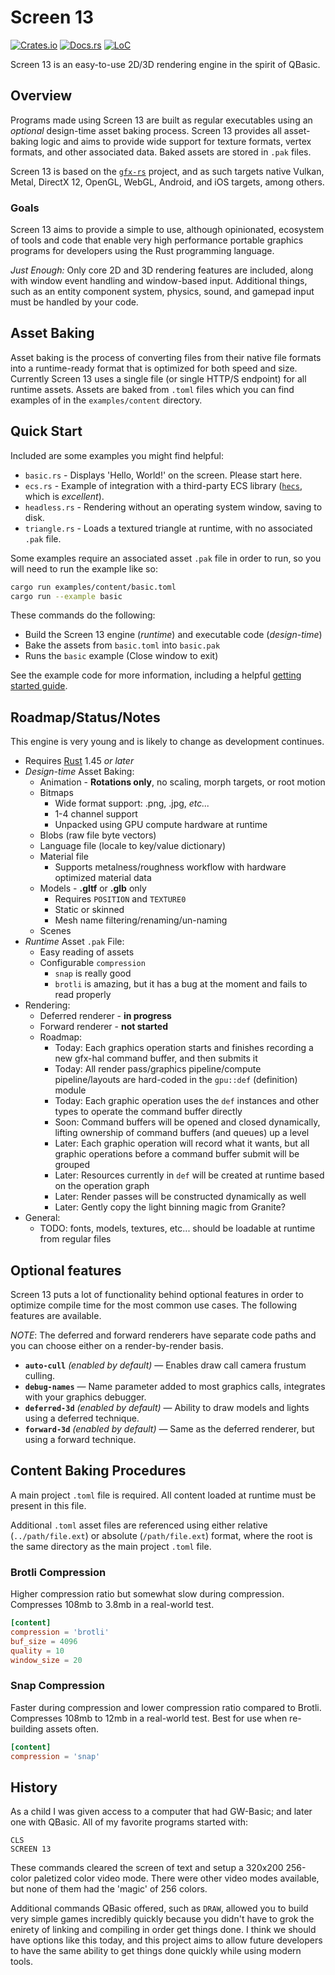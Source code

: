 # Screen 13

[![Crates.io](https://img.shields.io/crates/v/screen-13.svg)](https://crates.io/crates/screen-13)
[![Docs.rs](https://docs.rs/screen-13/badge.svg)](https://docs.rs/screen-13)
[![LoC](https://tokei.rs/b1/github/attackgoat/screen-13?category=code)](https://github.com/attackgoat/screen-13)

Screen 13 is an easy-to-use 2D/3D rendering engine in the spirit of QBasic.

## Overview

Programs made using Screen 13 are built as regular executables using an _optional_ design-time asset
baking process. Screen 13 provides all asset-baking logic and aims to provide wide support for
texture formats, vertex formats, and other associated data. Baked assets are stored in `.pak` files.

Screen 13 is based on the [`gfx-rs`](https://github.com/gfx-rs/gfx) project, and as such targets
native Vulkan, Metal, DirectX 12, OpenGL, WebGL, Android, and iOS targets, among others.

### Goals

Screen 13 aims to provide a simple to use, although opinionated, ecosystem of tools and code that
enable very high performance portable graphics programs for developers using the Rust programming
language.

_Just Enough:_ Only core 2D and 3D rendering features are included, along with window event handling
and window-based input. Additional things, such as an entity component system, physics, sound, and
gamepad input must be handled by your code.

## Asset Baking

Asset baking is the process of converting files from their native file formats into a runtime-ready
format that is optimized for both speed and size. Currently Screen 13 uses a single file (or single
HTTP/S endpoint) for all runtime assets. Assets are baked from `.toml` files which you can find
examples of in the `examples/content` directory.

## Quick Start

Included are some examples you might find helpful:

- `basic.rs` - Displays 'Hello, World!' on the screen. Please start here.
- `ecs.rs` - Example of integration with a third-party ECS library
  ([`hecs`](https://crates.io/crates/hecs), which is _excellent_).
- `headless.rs` - Rendering without an operating system window, saving to disk.
- `triangle.rs` - Loads a textured triangle at runtime, with no associated `.pak` file.

Some examples require an associated asset `.pak` file in order to run, so you will need to run the
example like so:

```bash
cargo run examples/content/basic.toml
cargo run --example basic
```

These commands do the following:

- Build the Screen 13 engine (_runtime_) and executable code (_design-time_)
- Bake the assets from `basic.toml` into `basic.pak`
- Runs the `basic` example (Close window to exit)

See the example code for more information, including a helpful
[getting started guide](examples/README.md).

## Roadmap/Status/Notes

This engine is very young and is likely to change as development continues.

- Requires [Rust](https://www.rust-lang.org/) 1.45 _or later_
- _Design-time_ Asset Baking:
  - Animation - **Rotations only**, no scaling, morph targets, or root motion
  - Bitmaps
    - Wide format support: .png, .jpg, _etc..._
    - 1-4 channel support
    - Unpacked using GPU compute hardware at runtime
  - Blobs (raw file byte vectors)
  - Language file (locale to key/value dictionary)
  - Material file
    - Supports metalness/roughness workflow with hardware optimized material data
  - Models - **.gltf** or **.glb** only
    - Requires `POSITION` and `TEXTURE0`
    - Static or skinned
    - Mesh name filtering/renaming/un-naming
  - Scenes
- _Runtime_ Asset `.pak` File:
  - Easy reading of assets
  - Configurable `compression`
    - `snap` is really good
    - `brotli` is amazing, but it has a bug at the moment and fails to read properly
- Rendering:
  - Deferred renderer - **in progress**
  - Forward renderer - **not started**
  - Roadmap:
    - Today: Each graphics operation starts and finishes recording a new gfx-hal command buffer, and
      then submits it
    - Today: All render pass/graphics pipeline/compute pipeline/layouts are hard-coded in the
      `gpu::def` (definition) module
    - Today: Each graphic operation uses the `def` instances and other types to operate the command
      buffer directly
    - Soon: Command buffers will be opened and closed dynamically, lifting ownership of command
      buffers (and queues) up a level
    - Later: Each graphic operation will record what it wants, but all graphic operations before a
      command buffer submit will be grouped
    - Later: Resources currently in `def` will be created at runtime based on the operation graph
    - Later: Render passes will be constructed dynamically as well
    - Later: Gently copy the light binning magic from Granite?
- General:
  - TODO: fonts, models, textures, etc... should be loadable at runtime from regular files

## Optional features

Screen 13 puts a lot of functionality behind optional features in order to optimize compile time for
the most common use cases. The following features are available.

_NOTE_: The deferred and forward renderers have separate code paths and you can choose either on a
render-by-render basis.

- **`auto-cull`** *(enabled by default)* — Enables draw call camera frustum culling.
- **`debug-names`** — Name parameter added to most graphics calls, integrates with your graphics
  debugger.
- **`deferred-3d`** *(enabled by default)* — Ability to draw models and lights using a deferred
  technique.
- **`forward-3d`** *(enabled by default)* — Same as the deferred renderer, but using a forward
  technique.

## Content Baking Procedures

A main project `.toml` file is required. All content loaded at runtime must be present in this file.

Additional `.toml` asset files are referenced using either relative (`../path/file.ext`) or absolute
(`/path/file.ext`) format, where the root is the same directory as the main project `.toml` file.

### Brotli Compression

Higher compression ratio but somewhat slow during compression. Compresses 108mb to 3.8mb in a
real-world test.

```toml
[content]
compression = 'brotli'
buf_size = 4096
quality = 10
window_size = 20
```

### Snap Compression

Faster during compression and lower compression ratio compared to Brotli. Compresses 108mb to 12mb
in a real-world test. Best for use when re-building assets often.

```toml
[content]
compression = 'snap'
```

## History

As a child I was given access to a computer that had GW-Basic; and later one with QBasic. All of my
favorite programs started with:

```basic
CLS
SCREEN 13
```

These commands cleared the screen of text and setup a 320x200 256-color paletized color video mode.
There were other video modes available, but none of them had the 'magic' of 256 colors.

Additional commands QBasic offered, such as `DRAW`, allowed you to build very simple games
incredibly quickly because you didn't have to grok the enirety of linking and compiling in order get
things done. I think we should have options like this today, and this project aims to allow future
developers to have the same ability to get things done quickly while using modern tools.
